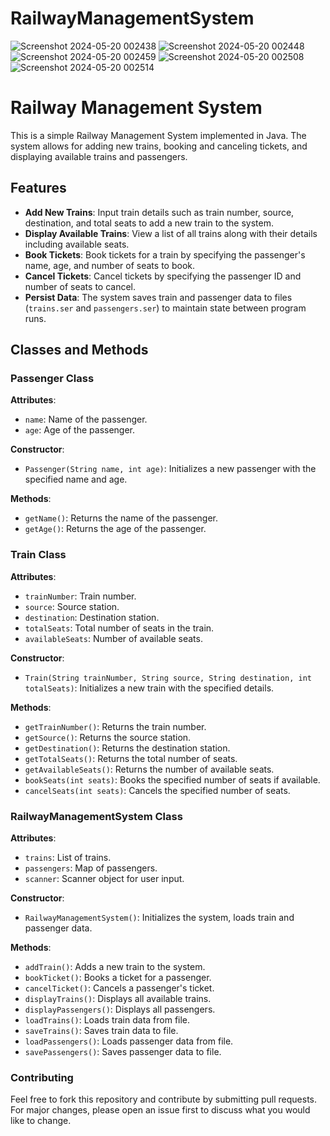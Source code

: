 # RailwayManagementSystem
![Screenshot 2024-05-20 002438](https://github.com/SofiaAkhtar/RailwayManagementSystem/assets/122672892/bb7eaee2-0f86-4bda-b8d4-50d4aa9e1821)
![Screenshot 2024-05-20 002448](https://github.com/SofiaAkhtar/RailwayManagementSystem/assets/122672892/5da75e2f-67d1-48e0-b716-dd984edba79b)
![Screenshot 2024-05-20 002459](https://github.com/SofiaAkhtar/RailwayManagementSystem/assets/122672892/9f8644a2-4750-4746-860c-4903e4b0b239)
![Screenshot 2024-05-20 002508](https://github.com/SofiaAkhtar/RailwayManagementSystem/assets/122672892/2ee8af3b-4dfd-4817-a23f-1a4d7acad153)
![Screenshot 2024-05-20 002514](https://github.com/SofiaAkhtar/RailwayManagementSystem/assets/122672892/584ed852-7949-432b-9f88-2c5c7974fcd5)

# Railway Management System

This is a simple Railway Management System implemented in Java. The system allows for adding new trains, booking and canceling tickets, and displaying available trains and passengers.

## Features

- **Add New Trains**: Input train details such as train number, source, destination, and total seats to add a new train to the system.
- **Display Available Trains**: View a list of all trains along with their details including available seats.
- **Book Tickets**: Book tickets for a train by specifying the passenger's name, age, and number of seats to book.
- **Cancel Tickets**: Cancel tickets by specifying the passenger ID and number of seats to cancel.
- **Persist Data**: The system saves train and passenger data to files (`trains.ser` and `passengers.ser`) to maintain state between program runs.

## Classes and Methods

### Passenger Class

**Attributes**:
- `name`: Name of the passenger.
- `age`: Age of the passenger.

**Constructor**:
- `Passenger(String name, int age)`: Initializes a new passenger with the specified name and age.

**Methods**:
- `getName()`: Returns the name of the passenger.
- `getAge()`: Returns the age of the passenger.

### Train Class

**Attributes**:
- `trainNumber`: Train number.
- `source`: Source station.
- `destination`: Destination station.
- `totalSeats`: Total number of seats in the train.
- `availableSeats`: Number of available seats.

**Constructor**:
- `Train(String trainNumber, String source, String destination, int totalSeats)`: Initializes a new train with the specified details.

**Methods**:
- `getTrainNumber()`: Returns the train number.
- `getSource()`: Returns the source station.
- `getDestination()`: Returns the destination station.
- `getTotalSeats()`: Returns the total number of seats.
- `getAvailableSeats()`: Returns the number of available seats.
- `bookSeats(int seats)`: Books the specified number of seats if available.
- `cancelSeats(int seats)`: Cancels the specified number of seats.

### RailwayManagementSystem Class

**Attributes**:
- `trains`: List of trains.
- `passengers`: Map of passengers.
- `scanner`: Scanner object for user input.

**Constructor**:
- `RailwayManagementSystem()`: Initializes the system, loads train and passenger data.

**Methods**:
- `addTrain()`: Adds a new train to the system.
- `bookTicket()`: Books a ticket for a passenger.
- `cancelTicket()`: Cancels a passenger's ticket.
- `displayTrains()`: Displays all available trains.
- `displayPassengers()`: Displays all passengers.
- `loadTrains()`: Loads train data from file.
- `saveTrains()`: Saves train data to file.
- `loadPassengers()`: Loads passenger data from file.
- `savePassengers()`: Saves passenger data to file.

### Contributing
Feel free to fork this repository and contribute by submitting pull requests. For major changes, please open an issue first to discuss what you would like to change.
